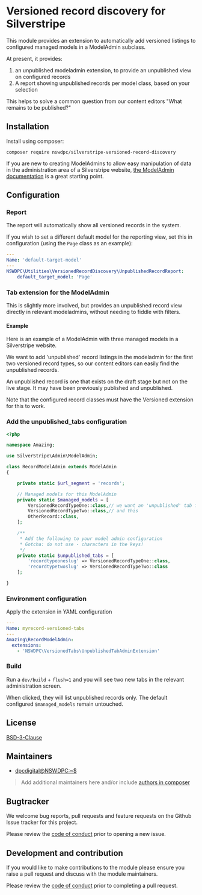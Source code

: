 # Versioned record discovery for Silverstripe

This module provides an extension to automatically add versioned listings to configured managed models in a ModelAdmin subclass.

At present, it provides:
1. an unpublished modeladmin extension, to provide an unpublished view on configured records
1. A report showing unpublished records per model class, based on your selection

This helps to solve a common question from our content editors "What remains to be published?"

## Installation

Install using composer:
```
composer require nswdpc/silverstripe-versioned-record-discovery
```

If you are new to creating ModelAdmins to allow easy manipulation of data in the administration area of a Silverstripe website, [the ModelAdmin documentation](https://docs.silverstripe.org/en/4/developer_guides/customising_the_admin_interface/modeladmin/) is a great starting point.

## Configuration

### Report

The report will automatically show all versioned records in the system.

If you wish to set a different default model for the reporting view, set this in configuration (using the `Page` class as an example):

```yml
---
Name: 'default-target-model'
---
NSWDPC\Utilities\VersionedRecordDiscovery\UnpublishedRecordReport:
    default_target_model: 'Page'
```


### Tab extension for the ModelAdmin

This is slightly more involved, but provides an unpublished record view  directly in relevant modeladmins, without needing to fiddle with filters.

#### Example

Here is an example of a ModelAdmin with three managed models in a Silverstripe website.

We want to add 'unpublished' record listings in the modeladmin for the first two versioned record types, so our content editors can easily find the unpublished records.

An unpublished record is one that exists on the draft stage but not on the live stage. It may have been previously published and unpublished.

Note that the configured record classes must have the Versioned extension for this to work.

### Add the unpublished_tabs configuration

```php
<?php

namespace Amazing;

use SilverStripe\Admin\ModelAdmin;

class RecordModelAdmin extends ModelAdmin
{

    private static $url_segment = 'records';

    // Managed models for this ModelAdmin
    private static $managed_models = [
        VersionedRecordTypeOne::class,// we want an 'unpublished' tab for this
        VersionedRecordTypeTwo::class,// and this
        OtherRecord::class,
    ];

    /**
     * Add the following to your model admin configuration
     * Gotcha: do not use - characters in the keys!
     */
    private static $unpublished_tabs = [
        'recordtypeoneslug' => VersionedRecordTypeOne::class,
        'recordtypetwoslug' => VersionedRecordTypeTwo::class
    ];

}
```

### Environment configuration

Apply the extension in YAML configuration

```yml
---
Name: myrecord-versioned-tabs
---
Amazing\RecordModelAdmin:
  extensions:
    - 'NSWDPC\VersionedTabs\UnpublishedTabAdminExtension'
```

### Build

Run a `dev/build` + `flush=1` and you will see two new tabs in the relevant administration screen.

When clicked, they will list unpublished records only. The default configured `$managed_models` remain untouched.

## License

[BSD-3-Clause](./LICENSE.md)

## Maintainers

+ [dpcdigital@NSWDPC:~$](https://dpc.nsw.gov.au)

> Add additional maintainers here and/or include [authors in composer](https://getcomposer.org/doc/04-schema.md#authors)

## Bugtracker

We welcome bug reports, pull requests and feature requests on the Github Issue tracker for this project.

Please review the [code of conduct](./code-of-conduct.md) prior to opening a new issue.

## Development and contribution

If you would like to make contributions to the module please ensure you raise a pull request and discuss with the module maintainers.

Please review the [code of conduct](./code-of-conduct.md) prior to completing a pull request.
